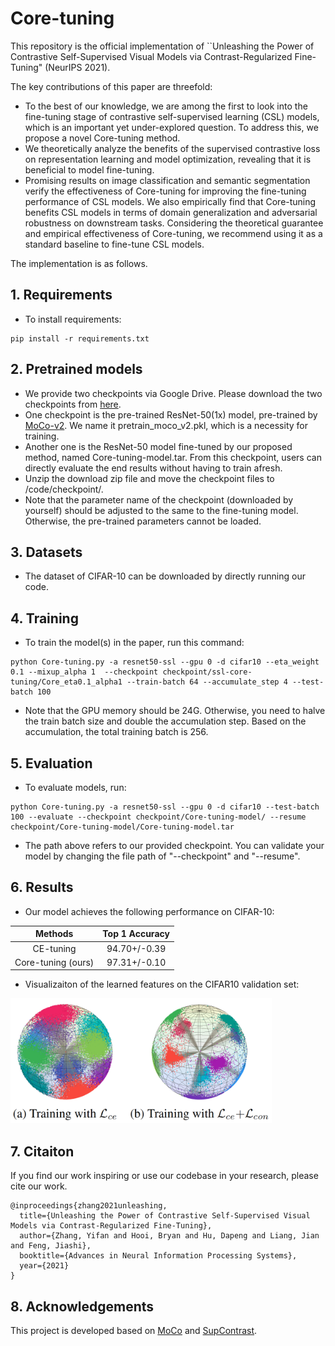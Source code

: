 # Core-tuning
This repository is the official implementation of ``Unleashing the Power of Contrastive Self-Supervised Visual Models via Contrast-Regularized Fine-Tuning" (NeurIPS 2021).

The key contributions of this paper are threefold:
*  To the best of our knowledge, we are among the first to look into the fine-tuning stage of contrastive self-supervised learning (CSL) models, which is  an important yet under-explored question. To address this, we propose a novel Core-tuning method.
*  We theoretically analyze the benefits of the supervised contrastive loss on representation learning and model optimization, revealing that it is beneficial to model fine-tuning. 
*  Promising results on image classification and semantic segmentation verify the effectiveness of Core-tuning for improving the fine-tuning performance of CSL models. We also empirically find that Core-tuning benefits CSL models in terms of  domain generalization and adversarial robustness on downstream tasks.
Considering the theoretical guarantee and empirical effectiveness of Core-tuning, we recommend using it as a standard baseline to fine-tune CSL models.

The implementation is as follows.

## 1. Requirements
* To install requirements: 
```
pip install -r requirements.txt
```
## 2. Pretrained models
* We provide two checkpoints via Google Drive. Please download the two checkpoints from [here](http://dwz.win/aduH).
* One checkpoint is the pre-trained ResNet-50(1x) model, pre-trained by [MoCo-v2](https://github.com/facebookresearch/moco). We name it pretrain_moco_v2.pkl, which is a necessity for training.
* Another one is the ResNet-50 model fine-tuned by our proposed method, named Core-tuning-model.tar. From this checkpoint, users can directly evaluate the end results without having to train afresh.
* Unzip the download zip file and move the checkpoint files to /code/checkpoint/.
* Note that the parameter name of the checkpoint (downloaded by yourself) should be adjusted to the same to the fine-tuning model. Otherwise, the pre-trained parameters cannot be loaded.

## 3. Datasets
* The dataset of CIFAR-10 can be downloaded by directly running our code.


## 4. Training
* To train the model(s) in the paper, run this command:
```
python Core-tuning.py -a resnet50-ssl --gpu 0 -d cifar10 --eta_weight 0.1 --mixup_alpha 1  --checkpoint checkpoint/ssl-core-tuning/Core_eta0.1_alpha1 --train-batch 64 --accumulate_step 4 --test-batch 100  
```
* Note that the GPU memory should be 24G. Otherwise, you need to halve the train batch size and double the accumulation step. Based on the accumulation, the total training batch is 256.


## 5. Evaluation
* To evaluate models, run:
```
python Core-tuning.py -a resnet50-ssl --gpu 0 -d cifar10 --test-batch 100 --evaluate --checkpoint checkpoint/Core-tuning-model/ --resume checkpoint/Core-tuning-model/Core-tuning-model.tar
``` 
* The path above refers to our provided checkpoint. You can validate your model by changing the file path of "--checkpoint" and "--resume".
  

## 6. Results
* Our model achieves the following performance on CIFAR-10:

|       Methods       |  Top 1 Accuracy  |  
| :-----------------: | :--------------: | 
|      CE-tuning      |   94.70+/-0.39   | 
|  Core-tuning (ours) |   97.31+/-0.10   | 
  
* Visualizaiton of the learned features on the CIFAR10 validation set:

<p align="left">
<img src="visualization.jpg" height=200>
</p>  
  
## 7. Citaiton 
If you find our work inspiring or use our codebase in your research, please cite our work.
```
@inproceedings{zhang2021unleashing,
  title={Unleashing the Power of Contrastive Self-Supervised Visual Models via Contrast-Regularized Fine-Tuning},
  author={Zhang, Yifan and Hooi, Bryan and Hu, Dapeng and Liang, Jian and Feng, Jiashi},
  booktitle={Advances in Neural Information Processing Systems}, 
  year={2021}
}
``` 

## 8. Acknowledgements
This project is developed based on [MoCo](https://github.com/facebookresearch/moco) and [SupContrast](https://github.com/HobbitLong/SupContrast). 
